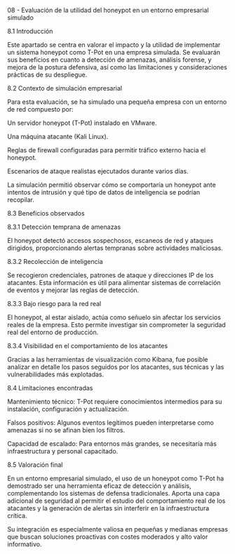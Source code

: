 08 - Evaluación de la utilidad del honeypot en un entorno empresarial simulado

8.1 Introducción

Este apartado se centra en valorar el impacto y la utilidad de implementar un sistema honeypot como T-Pot en una empresa simulada. Se evaluarán sus beneficios en cuanto a detección de amenazas, análisis forense, y mejora de la postura defensiva, así como las limitaciones y consideraciones prácticas de su despliegue.

8.2 Contexto de simulación empresarial

Para esta evaluación, se ha simulado una pequeña empresa con un entorno de red compuesto por:

Un servidor honeypot (T-Pot) instalado en VMware.

Una máquina atacante (Kali Linux).

Reglas de firewall configuradas para permitir tráfico externo hacia el honeypot.

Escenarios de ataque realistas ejecutados durante varios días.

La simulación permitió observar cómo se comportaría un honeypot ante intentos de intrusión y qué tipo de datos de inteligencia se podrían recopilar.

8.3 Beneficios observados

8.3.1 Detección temprana de amenazas

El honeypot detectó accesos sospechosos, escaneos de red y ataques dirigidos, proporcionando alertas tempranas sobre actividades maliciosas.

8.3.2 Recolección de inteligencia

Se recogieron credenciales, patrones de ataque y direcciones IP de los atacantes. Esta información es útil para alimentar sistemas de correlación de eventos y mejorar las reglas de detección.

8.3.3 Bajo riesgo para la red real

El honeypot, al estar aislado, actúa como señuelo sin afectar los servicios reales de la empresa. Esto permite investigar sin comprometer la seguridad real del entorno de producción.

8.3.4 Visibilidad en el comportamiento de los atacantes

Gracias a las herramientas de visualización como Kibana, fue posible analizar en detalle los pasos seguidos por los atacantes, sus técnicas y las vulnerabilidades más explotadas.

8.4 Limitaciones encontradas

Mantenimiento técnico: T-Pot requiere conocimientos intermedios para su instalación, configuración y actualización.

Falsos positivos: Algunos eventos legítimos pueden interpretarse como amenazas si no se afinan bien los filtros.

Capacidad de escalado: Para entornos más grandes, se necesitaría más infraestructura y personal capacitado.

8.5 Valoración final

En un entorno empresarial simulado, el uso de un honeypot como T-Pot ha demostrado ser una herramienta eficaz de detección y análisis, complementando los sistemas de defensa tradicionales. Aporta una capa adicional de seguridad al permitir el estudio del comportamiento real de los atacantes y la generación de alertas sin interferir en la infraestructura crítica.

Su integración es especialmente valiosa en pequeñas y medianas empresas que buscan soluciones proactivas con costes moderados y alto valor informativo.

